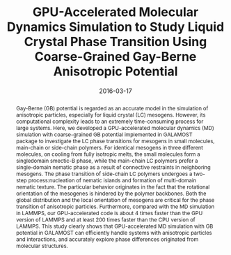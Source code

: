 ---
title: "GPU-Accelerated Molecular Dynamics Simulation to Study Liquid  Crystal Phase Transition Using Coarse-Grained Gay-Berne Anisotropic  Potential"
authors:
- Wenduo Chen
- Youliang Zhu
- Fengchao Cui
- Lunyang Liu
- Zhaoyan Sun
- Jizhong Chen
- Yunqi Li
date: "2016-03-17"
doi: "10.1371/journal.pone.0151704"
publication_types: ["期刊文章"]
publication: "PLOS ONE"
publication_short: "PLoS ONE"
abstract: "
<!--more-->
Gay-Berne (GB) potential is regarded as an accurate model in  the simulation of anisotropic particles, especially for liquid crystal  (LC) mesogens. However, its computational complexity leads to an  extremely time-consuming process for large systems. Here, we developed a  GPU-accelerated molecular dynamics (MD) simulation with coarse-grained  GB potential implemented in GALAMOST package to investigate the LC phase  transitions for mesogens in small molecules, main-chain or side-chain  polymers. For identical mesogens in three different molecules, on  cooling from fully isotropic melts, the small molecules form a  singledomain smectic-B phase, while the main-chain LC polymers prefer a  single-domain nematic phase as a result of connective restraints in  neighboring mesogens. The phase transition of side-chain LC polymers  undergoes a two-step process:nucleation of nematic islands and  formation of multi-domain nematic texture. The particular behavior  originates in the fact that the rotational orientation of the mesogenes  is hindered by the polymer backbones. Both the global distribution and  the local orientation of mesogens are critical for the phase transition  of anisotropic particles. Furthermore, compared with the MD simulation  in LAMMPS, our GPU-accelerated code is about 4 times faster than the GPU  version of LAMMPS and at least 200 times faster than the CPU version of  LAMMPS. This study clearly shows that GPU-accelerated MD simulation  with GB potential in GALAMOST can efficiently handle systems with  anisotropic particles and interactions, and accurately explore phase  differences originated from molecular structures."
url_pdf: "https://dx.plos.org/10.1371/journal.pone.0151704"
---